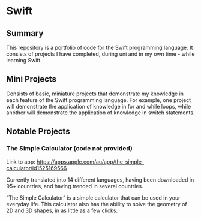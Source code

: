 # Swift
## Summary
This repository is a portfolio of code for the Swift programming language. It consists of projects I have completed, during uni and in my own time - while learning Swift.

## Mini Projects
Consists of basic, miniature projects that demonstrate my knowledge in each feature of the Swift programming language. For example, one project will demonstrate the application of knowledge in for and while loops, while another will demonstrate the application of knowledge in switch statements.

## Notable Projects
### The Simple Calculator (code not provided)
Link to app: https://apps.apple.com/au/app/the-simple-calculator/id1525169566

Currently translated into 14 different languages, having been downloaded in 95+ countries, and having trended in several countries.

“The Simple Calculator” is a simple calculator that can be used in your everyday life. This calculator also has the ability to solve the geometry of 2D and 3D shapes, in as little as a few clicks.
